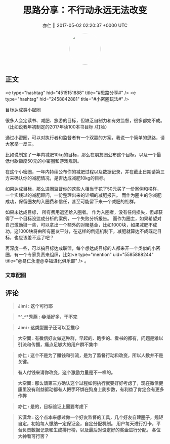 <h1 align="center">思路分享：不行动永远无法改变</h1>




<p align="center">
    <a>亦仁 || 2017-05-02 02:20:37 &#43;0000 UTC</a>
</p>

<div align="center">
    <img src="https://images.zsxq.com/Fn3NQqCN8nuGF86yZPXSbEsl0mb3?e=1590940799&amp;token=kIxbL07-8jAj8w1n4s9zv64FuZZNEATmlU_Vm6zD:pfbNc8W3hS0oYG_hyXXh_rHMHuc=" width="100" height="100" style="border:1px solid;border-radius:50%; color:#ffffff"/>
</div>




## 正文

<div>
&lt;e type=&#34;hashtag&#34; hid=&#34;4515151888&#34; title=&#34;#思路分享#&#34; /&gt;  &lt;e type=&#34;hashtag&#34; hid=&#34;2458842881&#34; title=&#34;#小密圈玩法#&#34; /&gt;  

目标达成类小密圈

很多人会定读书、减肥、旅游的目标，但缺乏自制力和有效监督，很多都完不成。 （比如说我年初制定的2017年读100本书目标 /打脸）

通过小密圈，可以对执行者和监督者有一个双赢的方案，我说一个简单的思路，请大家举一反三。 

比如说制定了一年内减肥10kg的目标，那么在朋友圈公布这个目标，以及一个最低付款额度50元的小密圈和游戏规则。 

在这个小密圈，一年内持续公布你的减肥过程以及数据记录，并在截止日期请第三方来确认你的减肥情况，是否达成减肥10kg的目标。 

如果达成目标，那么进圈监督你的这些人相当于花了50元买了一份案例和榜样，一个实践过的减肥顾问，一份整理出来的详细的减肥报告。 而作为圈主的你减肥成功，保留圈友的入圈费和信任，甚至可能留下来一个减肥的社群。 

如果未达成目标， 所有费用退还给入圈者。 作为入圈者，没有任何损失，但却获得了一个目标没达成分析的案例，一个失败分析报告。 而作为圈主，如果希望对自己激励狠一些，可以拿出一个额外的对赌基金，比如1000块，如果减肥不成功，这1000块将由所有圈友平分，在这样的倒逼机制下，减肥就算达不成既定目标，也应该差不远了吧？ 

再深度一些，可以搞目标达成联盟，每个想达成目标的人都来开一个类似的小密圈，有一个专家负责来组织，比如&lt;e type=&#34;mention&#34; uid=&#34;5585888244&#34; title=&#34;@易仁永澄@幸福进化俱乐部&#34; /&gt;  。
</div>

### 文章配图

<div class="image" align="center">

</div>


## 评论

<div align="left">
<div>

<blockquote >
<span> <strong>Jimi : 这个可行耶 </strong></span>
</blockquote>

<blockquote >
<span> <strong>*^_^*秀燕 : 😂活好多，干不完 </strong></span>
</blockquote>

<blockquote >
<span> <strong>Jimi : 这类型圈子还可以互推😏 </strong></span>
</blockquote>

<blockquote >
<span> <strong>大空翼 : 有微信好友做这种群，早起的、跑步的、看书的都有，问题是难以引流和传播，痛点足够大的用户群不集中 </strong></span>
</blockquote>

<blockquote >
<span> <strong>亦仁 : 这个不是为了赚钱和引流，是为了监督行动和改变，所以人数并不是关键。 

有人付钱来请你改变，这个激励力量是不一样的。 </strong></span>
</blockquote>

<blockquote >
<span> <strong>大空翼 : 那么请第三方确认这个过程如何执行就要好好考虑了，现在微信健康里没有利益驱动都有人把手环绑在狗身上刷步数，有利益了肯定会有更多作弊 </strong></span>
</blockquote>

<blockquote >
<span> <strong>亦仁 : 是的，目标验证上需要考虑下 </strong></span>
</blockquote>

<blockquote >
<span> <strong>玄潇龙 : 这个点本来想过做一个好友监督的工具，几个好友自建圈子，规矩自定，初始每人缴纳一定保证金，自定分配机制。
用户每天进行打卡，平台负责数据记录和生成排行榜，以及最后对设定好的奖金进行分配。
各位大神看可行否？ </strong></span>
</blockquote>

</div>
</div>